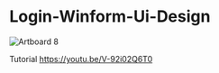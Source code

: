 # Login-Winform-Ui-Design

![Artboard 8](https://user-images.githubusercontent.com/61135648/90358387-74531f00-e088-11ea-951a-4d93745db810.png)

Tutorial https://youtu.be/V-92i02Q6T0
